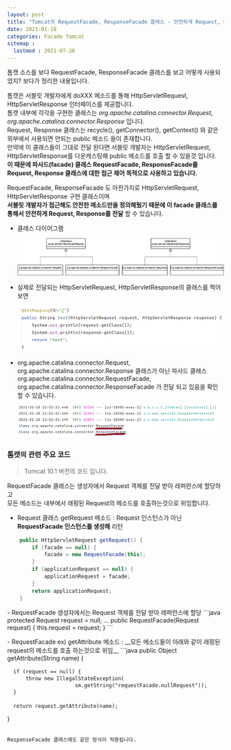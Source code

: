 ```yaml
---
layout: post
title: "Tomcat의 RequestFacade, ResponseFacade 클래스 - 안전하게 Request, Response 전달하기"
date: 2021-01-18
categories: Facade Tomcat
sitemap :
  lastmod : 2021-07-20
---
```


톰캣 소스를 보다 RequestFacade, ResponseFacade 클래스를 보고 어떻게 사용되었지? 보다가 정리한 내용입니다.  

톰캣은 서블릿 개발자에게 doXXX 메소드를 통해 HttpServletRequest, HttpServletResponse 인터페이스를 제공합니다.  
톰캣 내부에 각각을 구현한 클래스는 _org.apache.catalina.connector.Request, org.apache.catalina.connector.Response_ 입니다.  
Request, Response 클래스는 recycle(), getConnector(), getContext() 와 같은 외부에서 사용되면 안되는 public 메소드 들이 존재합니다.  
만약에 이 클래스들이 그대로 전달 된다면 서블릿 개발자는 HttpServletRequest, HttpServletResponse를 다운캐스팅해 public 메소드를 호출 할 수 있을것 입니다.  
__이 때문에 파사드(facade) 클래스 RequestFacade, ResponseFacade를 Request, Response 클래스에 대한 접근 제어 목적으로 사용하고 있습니다.__

RequestFacade, ResponseFacade 도 마찬가지로 HttpServletRequest, HttpServletResponse 구현 클래스이며  
__서블릿 개발자가 접근해도 안전한 메소드만을 정의해뒀기 때문에 이 facade 클래스를 통해서 안전하게 Request, Response를 전달__ 할 수 있습니다.
  
- 클래스 다이어그램
  
  ![tomcat-facade-class-diagram](/assets/capture/tomcat-facade.png)

- 실제로 전달되는 HttpServletRequest, HttpServletResponse의 클래스를 찍어보면  
  
  ![tomcat-facade-class-diagram](/assets/capture/tomcat-facade-3.png)

- org.apache.catalina.connector.Request, org.apache.catalina.connector.Response 클래스가 아닌
  파사드 클래스 org.apache.catalina.connector.RequestFacade, org.apache.catalina.connector.ResponseFacade 가 전달 되고 있음을 확인 할 수 있습니다.
  
  ![tomcat-facade-class-diagram](/assets/capture/tomcat-facade-2.png)

  
### 톰캣의 관련 주요 코드

> Tomcat 10.1 버전의 코드 입니다.

RequestFacade 클래스는 생성자에서 Request 객체를 전달 받아 레퍼런스에 할당하고  
모든 메소드는 내부에서 래핑된 Request의 메소드를 호출하는것으로 위임합니다.

- Request 클래스 getRequest 메소드 : Request 인스턴스가 아닌 __RequestFacade 인스턴스를 생성해__ 리턴
```java
    public HttpServletRequest getRequest() {
        if (facade == null) {
            facade = new RequestFacade(this);
        }
        if (applicationRequest == null) {
            applicationRequest = facade;
        }
        return applicationRequest;
    }
```
<p></p>
- RequestFacade 생성자에서는 Request 객체를 전달 받아 레퍼런스에 할당
```java
    protected Request request = null;
    ...
    public RequestFacade(Request request) {
        this.request = request;
    }
```
<p></p>
- RequestFacade ex) getAttribute 메소드 : __모든 메소드들이 아래와 같이 래핑된 request의 메소드를 호출 하는것으로 위임__
```java
public Object getAttribute(String name) {

      if (request == null) {
          throw new IllegalStateException(
                          sm.getString("requestFacade.nullRequest"));
      }

      return request.getAttribute(name);
}
```

ResponseFacade 클래스에도 같은 방식이 적용됩니다.
